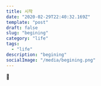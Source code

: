 ```yaml
---
title: 시작
date: "2020-02-29T22:40:32.169Z"
template: "post"
draft: false
slug: "begining"
category: "life"
tags:
  - "life"
description: "begining"
socialImage: "/media/begining.png"
---
```


🌅